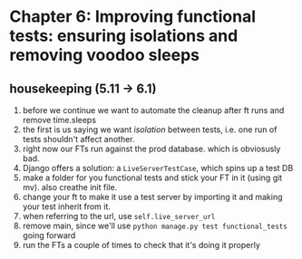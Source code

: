 # Chapter 6: Improving functional tests: ensuring isolations and removing voodoo sleeps

## housekeeping (5.11 -> 6.1)

1. before we continue we want to automate the cleanup after ft runs and remove time.sleeps
2. the first is us saying we want _isolation_ between tests, i.e. one run of tests shouldn't affect another.
3. right now our FTs run against the prod database. which is obviosusly bad.
4. Django offers a solution: a `LiveServerTestCase`, which spins up a test DB
5. make a folder for you functional tests and stick your FT in it (using git mv). also creathe init file.
6. change your ft to make it use a test server by importing it and making your test inherit from it.
7. when referring to the url, use `self.live_server_url`
8. remove main, since we'll use `python manage.py test functional_tests` going forward
9. run the FTs a couple of times to check that it's doing it properly
